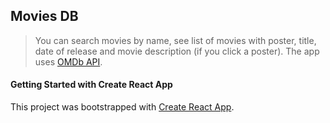 ## Movies DB

> You can search movies by name, see list of movies with poster, title, date of release and movie description (if you click a poster). The app uses [OMDb API](https://www.omdbapi.com/).

#### Getting Started with Create React App

This project was bootstrapped with [Create React App](https://github.com/facebook/create-react-app).
